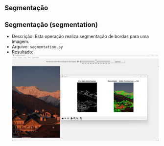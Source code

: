 ## Segmentação

## Segmentação (segmentation)
- Descrição: Esta operação realiza segmentação de bordas para uma imagem.
- Arquivo: `segmentation.py`
- Resultado: ![Resultado com Possibilidade de Filtros](https://github.com/M4deN/Processamento-Imagem/blob/main/imagens/segmentation.png)
